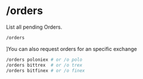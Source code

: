 # /orders

List all pending Orders.

``` bash
/orders
```

]You can also request orders for an specific exchange

``` bash
/orders poloniex # or /o polo
/orders bittrex  # or /o trex
/orders bitfinex # or /o finex
```
